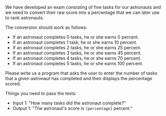 We have developed an exam consisting of five tasks for our astronauts and we need to convert their raw score into a percentage that we can later use to rank astronauts.

The conversion should work as follows:
- If an astronaut completes 0 tasks, he or she earns 0 percent.
- If an astronaut completes 1 task, he or she earns 10 percent.
- If an astronaut completes 2 tasks, he or she earns 25 percent.
- If an astronaut completes 3 tasks, he or she earns 45 percent.
- If an astronaut completes 4 tasks, he or she earns 70 percent.
- If an astronaut completes 5 tasks, he or she earns 100 percent.

Please write us a program that asks the user to enter the number of tasks that a given astronaut has completed and then displays the percentage scored.

Things you need to pass the tests:
- Input 1: "How many tasks did the astronaut complete?"
- Output 1: "The astronaut's score is `[percentage]` percent."
